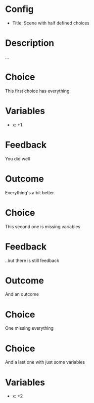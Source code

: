 # Config
 - Title: Scene with half defined choices

# Description
...

# Choice
This first choice has everything

# Variables
 - x: +1

# Feedback
You did well

# Outcome
Everything's a bit better

# Choice
This second one is missing variables

# Feedback
..but there is still feedback

# Outcome
And an outcome

# Choice
One missing everything

# Choice
And a last one with just some variables

# Variables
 - x: +2
